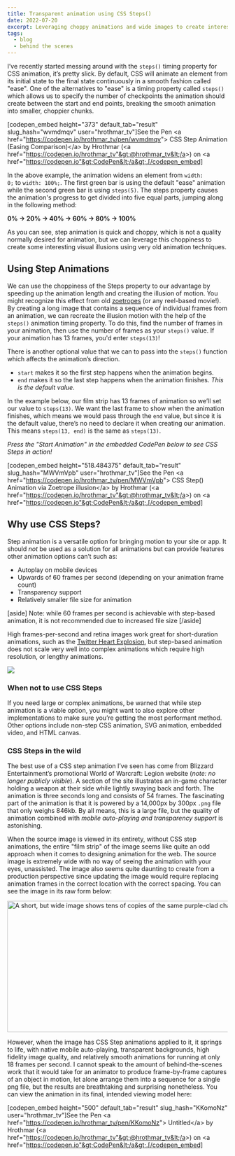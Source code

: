 ```yaml
---
title: Transparent animation using CSS Steps()
date: 2022-07-20
excerpt: Leveraging choppy animations and wide images to create interesting visual illusions using very old animation techniques.
tags:
  - blog
  - behind the scenes
---
```


I’ve recently started messing around with the <code>steps()</code> timing property for CSS animation, it’s pretty slick. By default, CSS will animate an element from its initial state to the final state continuously in a smooth fashion called "ease". One of the alternatives to "ease" is a timing property called <code>steps()</code> which allows us to specify the number of checkpoints the animation should create between the start and end points, breaking the smooth animation into smaller, choppier chunks.

[codepen_embed height="373" default_tab="result" slug_hash="wvmdmqv" user="hrothmar_tv"]See the Pen &lt;a href="https://codepen.io/hrothmar_tv/pen/wvmdmqv"&gt;
CSS Step Animation (Easing Comparison)&lt;/a&gt; by Hrothmar (&lt;a href="https://codepen.io/hrothmar_tv"&gt;@hrothmar_tv&lt;/a&gt;)
on &lt;a href="https://codepen.io"&gt;CodePen&lt;/a&gt;.[/codepen_embed]

In the above example, the animation widens an element from <code>width: 0;</code> to <code>width: 100%;</code>. The first green bar is using the default "ease" animation while the second green bar is using <code>steps(5)</code>. The steps property causes the animation's progress to get divided into five equal parts, jumping along in the following method:

<strong>0% -&gt; 20% -&gt; 40% -&gt; 60% -&gt; 80% -&gt; 100%</strong>

As you can see, step animation is quick and choppy, which is not a quality normally desired for animation, but we can leverage this choppiness to create some interesting visual illusions using very old animation techniques.

<h2>Using Step Animations</h2>
We can use the choppiness of the Steps property to our advantage by speeding up the animation length and creating the illusion of motion. You might recognize this effect from old <a href="https://en.wikipedia.org/wiki/Zoetrope" target="_blank" rel="noopener">zoetropes</a> (or any reel-based movie!). By creating a long image that contains a sequence of individual frames from an animation, we can recreate the illusion motion with the help of the <code>steps()</code> animation timing property. To do this, find the number of frames in your animation, then use the number of frames as your <code>steps()</code> value. If your animation has 13 frames, you'd enter <code>steps(13)</code>!

There is another optional value that we can to pass into the <code>steps()</code> function which affects the animation’s direction.
<ul>
 	<li><code>start</code> makes it so the first step happens when the animation begins.</li>
 	<li><code>end</code> makes it so the last step happens when the animation finishes.
<em>This is the default value</em>.</li>
</ul>
In the example below, our film strip has 13 frames of animation so we’ll set our value to <code>steps(13)</code>. We want the last frame to show when the animation finishes, which means we would pass through the <code>end</code> value, but since it is the default value, there’s no need to declare it when creating our animation. This means <code>steps(13, end)</code> is the same as <code>steps(13)</code>.

<em>Press the "Start Animation" in the embedded CodePen below to see CSS Steps in action!</em>

[codepen_embed height="518.484375" default_tab="result" slug_hash="MWVmVpb" user="hrothmar_tv"]See the Pen &lt;a href="https://codepen.io/hrothmar_tv/pen/MWVmVpb"&gt;
CSS Step() Animation via Zoetrope illusion&lt;/a&gt; by Hrothmar (&lt;a href="https://codepen.io/hrothmar_tv"&gt;@hrothmar_tv&lt;/a&gt;)
on &lt;a href="https://codepen.io"&gt;CodePen&lt;/a&gt;.[/codepen_embed]

<h2>Why use CSS Steps?</h2>
Step animation is a versatile option for bringing motion to your site or app. It should <em>not</em> be used as a solution for all animations but can provide features other animation options can’t such as:
<ul>
 	<li>Autoplay on mobile devices</li>
 	<li>Upwards of 60 frames per second (depending on your animation frame count)</li>
 	<li>Transparency support</li>
 	<li>Relatively smaller file size for animation</li>
</ul>

[aside]
Note: while 60 frames per second is achievable with step-based animation, it is not recommended due to increased file size
[/aside]

High frames-per-second and retina images work great for short-duration animations, such as the <a title="Twitter Heart Explosion" href="https://medium.com/@chrismabry/how-did-they-do-that-the-twitter-like-animation-2a473b658e43" target="_blank" rel="noopener">Twitter Heart Explosion</a>, but step-based animation does not scale very well into complex animations which require high resolution, or lengthy animations.

<img src="https://miro.medium.com/max/1400/1*MTZW1G1mE7LSX1CnhTYeHA.png" />

<h3>When not to use CSS Steps</h3>
If you need large or complex animations, be warned that while step animation is a viable option, you might want to also explore other implementations to make sure you’re getting the most performant method. Other options include non-step CSS animation, SVG animation, embedded video, and HTML canvas.
<h3>CSS Steps in the wild</h3>
The best use of a CSS step animation I’ve seen has come from Blizzard Entertainment’s promotional World of Warcraft: Legion website (<em>note: no longer publicly visible</em>)<em>.</em> A section of the site illustrates an in-game character holding a weapon at their side while lightly swaying back and forth. The animation is three seconds long and consists of 54 frames. The fascinating part of the animation is that it is powered by a 14,000px by 300px <code>.png</code> file that only weighs 846kb. By all means, this is a large file, but the quality of animation combined with <em>mobile auto-playing and transparency support</em> is astonishing.

When the source image is viewed in its entirety, without CSS step animations, the entire "film strip" of the image seems like quite an odd approach when it comes to designing animation for the web. The source image is extremely wide with no way of seeing the animation with your eyes, unassisted. The image also seems quite daunting to create from a production perspective since updating the image would require replacing animation frames in the correct location with the correct spacing. You can see the image in its raw form below:

<img class="alignnone size-full wp-image-1258" src="https://hrothmar.com/wp-content/uploads/2022/07/warlock-zoetrope.png" alt="A short, but wide image shows tens of copies of the same purple-clad character standing next to each other. Each copy of the person changes slightly, showing one frame of animation's difference between each other." width="14040" height="300" />

However, when the image has CSS Step animations applied to it, it springs to life, with native mobile auto-playing, transparent backgrounds, high fidelity image quality, and relatively smooth animations for running at only 18 frames per second. I cannot speak to the amount of behind-the-scenes work that it would take for an animator to produce frame-by-frame captures of an object in motion, let alone arrange them into a sequence for a single png file, but the results are breathtaking and surprising nonetheless. You can view the animation in its final, intended viewing model here:

[codepen_embed height="500" default_tab="result" slug_hash="KKomoNz" user="hrothmar_tv"]See the Pen &lt;a href="https://codepen.io/hrothmar_tv/pen/KKomoNz"&gt;
Untitled&lt;/a&gt; by Hrothmar (&lt;a href="https://codepen.io/hrothmar_tv"&gt;@hrothmar_tv&lt;/a&gt;)
on &lt;a href="https://codepen.io"&gt;CodePen&lt;/a&gt;.[/codepen_embed]